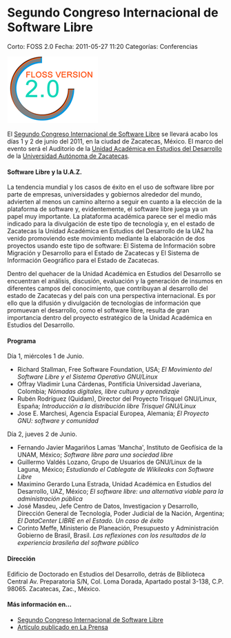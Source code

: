 Segundo Congreso Internacional de Software Libre
================================================

Corto: FOSS 2.0
Fecha: 2011-05-27 11:20
Categorías: Conferencias

![FOSS 2011](congreso-iberoamericano-foss-2011/floss2.png)

El [Segundo Congreso Internacional de Software Libre](http://www.estudiosdeldesarrollo.net/floss2) se llevará acabo los días 1 y 2 de junio del 2011, en la ciudad de Zacatecas, México. El marco del evento será el Auditorio de la [Unidad Académica en Estudios del Desarrollo](http://www.estudiosdeldesarrollo.net/) de la [Universidad Autónoma de Zacatecas](http://www.uaz.edu.mx/).

<!-- break -->

#### Software Libre y la U.A.Z.

La tendencia mundial y los casos de éxito en el uso de software libre por parte de empresas, universidades y gobiernos alrededor del mundo, advierten al menos un camino alterno a seguir en cuanto a la elección de la plataforma de software y, evidentemente, el software libre juega ya un papel muy importante. La plataforma académica parece ser el medio más indicado para la divulgación de este tipo de tecnología y, en el estado de Zacatecas la Unidad Académica en Estudios del Desarrollo de la UAZ ha venido promoviendo este movimiento mediante la elaboración de dos proyectos usando este tipo de software: El Sistema de Información sobre Migración y Desarrollo para el Estado de Zacatecas y El Sistema de Información Geográfico para el Estado de Zacatecas.

Dentro del quehacer de la Unidad Académica en Estudios del Desarrollo se encuentran el análisis, discusión, evaluación y la generación de insumos en diferentes campos del conocimiento, que contribuyan al desarrollo del estado de Zacatecas y del país con una perspectiva internacional. Es por ello que la difusión y divulgación de tecnologías de información que promuevan el desarrollo, como el software libre, resulta de gran importancia dentro del proyecto estratégico de la Unidad Académica en Estudios del Desarrollo.

#### Programa

Día 1, miércoles 1 de Junio.

* Richard Stallman, Free Software Foundation, USA; _El Movimiento del Software Libre y el Sistema Operativo GNU/Linux_
* Offray Vladimir Luna Cárdenas, Pontificia Universidad Javeriana, Colombia; _Nómadas digitales, libre cultura y aprendizaje_
* Rubén Rodríguez (Quidam), Director del Proyecto Trisquel GNU/Linux, España; _Introducción a la distribución libre Trisquel GNU/Linux_
* Jose E. Marchesi, Agencia Espacial Europea, Alemania; _El Proyecto GNU: software y comunidad_

Día 2, jueves 2 de Junio.

* Fernando Javier Magariños Lamas 'Mancha', Instituto de Geofísica de la UNAM, México; _Software libre para una sociedad libre_
* Guillermo Valdés Lozano, Grupo de Usuarios de GNU/Linux de la Laguna, México; _Estudiando el Cablegate de Wikileaks con Software Libre_
* Maximino Gerardo Luna Estrada, Unidad Académica en Estudios del Desarrollo, UAZ, México; _El software libre: una alternativa viable para la administración pública_
* José Masdeu, Jefe Centro de Datos, Investigacion y Desarrollo, Dirección General de Tecnología, Poder Judicial de la Nación, Argentina; _El DataCenter LIBRE en el Estado. Un caso de éxito_
* Corinto Meffe, Ministerio de Planeación, Presupuesto y Administración Gobierno de Brasil, Brasil. _Las reflexiones con los resultados de la experiencia brasileña del software público_

#### Dirección

Edificio de Doctorado en Estudios del Desarrollo, detrás de Biblioteca Central
Av. Preparatoria S/N, Col. Loma Dorada,
Apartado postal 3-138, C.P. 98065.
Zacatecas, Zac., México.

#### Más información en...

* [Segundo Congreso Internacional de Software Libre](http://www.estudiosdeldesarrollo.net/floss2)
* [Artículo publicado en La Prensa](http://www.oem.com.mx/laprensa/notas/n2078640.htm)
